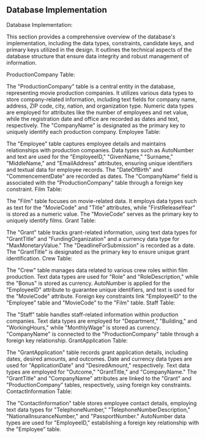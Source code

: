 ## Database Implementation

Database Implementation:

This section provides a comprehensive overview of the database's implementation, including the data types, constraints, candidate keys, and primary keys utilized in the design. It outlines the technical aspects of the database structure that ensure data integrity and robust management of information.

ProductionCompany Table:

The "ProductionCompany" table is a central entity in the database, representing movie production companies. It utilizes various data types to store company-related information, including text fields for company name, address, ZIP code, city, nation, and organization type. Numeric data types are employed for attributes like the number of employees and net value, while the registration date and office are recorded as dates and text, respectively. The "CompanyName" is designated as the primary key to uniquely identify each production company.
Employee Table:

The "Employee" table captures employee details and maintains relationships with production companies. Data types such as AutoNumber and text are used for the "EmployeeID," "GivenName," "Surname," "MiddleName," and "EmailAddress" attributes, ensuring unique identifiers and textual data for employee records. The "DateOfBirth" and "CommencementDate" are recorded as dates. The "CompanyName" field is associated with the "ProductionCompany" table through a foreign key constraint.
Film Table:

The "Film" table focuses on movie-related data. It employs data types such as text for the "MovieCode" and "Title" attributes, while "FirstReleaseYear" is stored as a numeric value. The "MovieCode" serves as the primary key to uniquely identify films.
Grant Table:

The "Grant" table tracks grant-related information, using text data types for "GrantTitle" and "FundingOrganization" and a currency data type for "MaxMonetaryValue." The "DeadlineForSubmission" is recorded as a date. The "GrantTitle" is designated as the primary key to ensure unique grant identification.
Crew Table:

The "Crew" table manages data related to various crew roles within film production. Text data types are used for "Role" and "RoleDescription," while the "Bonus" is stored as currency. AutoNumber is applied for the "EmployeeID" attribute to guarantee unique identifiers, and text is used for the "MovieCode" attribute. Foreign key constraints link "EmployeeID" to the "Employee" table and "MovieCode" to the "Film" table.
Staff Table:

The "Staff" table handles staff-related information within production companies. Text data types are employed for "Department," "Building," and "WorkingHours," while "MonthlyWage" is stored as currency. "CompanyName" is connected to the "ProductionCompany" table through a foreign key relationship.
GrantApplication Table:

The "GrantApplication" table records grant application details, including dates, desired amounts, and outcomes. Date and currency data types are used for "ApplicationDate" and "DesiredAmount," respectively. Text data types are employed for "Outcome," "GrantTitle," and "CompanyName." The "GrantTitle" and "CompanyName" attributes are linked to the "Grant" and "ProductionCompany" tables, respectively, using foreign key constraints.
ContactInformation Table:

The "ContactInformation" table stores employee contact details, employing text data types for "TelephoneNumber," "TelephoneNumberDescription," "NationalInsuranceNumber," and "PassportNumber." AutoNumber data types are used for "EmployeeID," establishing a foreign key relationship with the "Employee" table.
